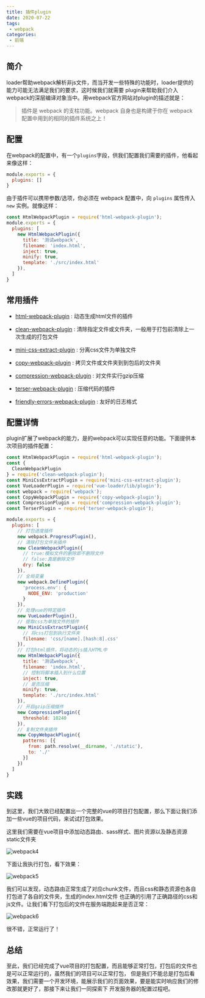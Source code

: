 ```yaml
---
title: 插件plugin
date: 2020-07-22
tags:
 - webpack
categories:
 - 前端
---
```


## 简介

loader帮助webpack解析非js文件，而当开发一些特殊的功能时，loader提供的能力可能无法满足我们的要求，这时候我们就需要
plugin来帮助我们介入webpack的深层编译对象当中。用webpack官方网站对plugin的描述就是：

> 插件是 webpack 的支柱功能。webpack 自身也是构建于你在 webpack 配置中用到的相同的插件系统之上！

## 配置

在webpack的配置中，有一个`plugins`字段，供我们配置我们需要的插件，他看起来像这样：

```js
module.exports = {
  plugins: []
}
```

由于插件可以携带参数/选项，你必须在 webpack 配置中，向 `plugins` 属性传入 `new` 实例。就像这样：

```js
const HtmlWebpackPlugin = require('html-webpack-plugin');
module.exports = {
  plugins: [
    new HtmlWebpackPlugin({
      title: '测试webpack',
      filename: 'index.html',
      inject: true,
      minify: true,
      template: './src/index.html'
    }),
  ]
}
```

## 常用插件

* [html-webpack-plugin](https://github.com/jantimon/html-webpack-plugin) : 动态生成html文件的插件

* [clean-webpack-plugin](https://github.com/johnagan/clean-webpack-plugin) : 清除指定文件或文件夹，一般用于打包前清除上一次生成的打包文件

* [mini-css-extract-plugin](https://github.com/webpack-contrib/mini-css-extract-plugin) : 分离css文件为单独文件

* [copy-webpack-plugin](https://github.com/webpack-contrib/copy-webpack-plugin) : 拷贝文件或文件夹到到包后的文件夹

* [compression-webpack-plugin](https://github.com/webpack-contrib/compression-webpack-plugin) : 对文件实行gzip压缩

* [terser-webpack-plugin](https://github.com/webpack-contrib/terser-webpack-plugin) : 压缩代码的插件

* [friendly-errors-webpack-plugin](https://github.com/geowarin/friendly-errors-webpack-plugin) : 友好的日志格式

## 配置详情

plugin扩展了webpack的能力，是的webpack可以实现任意的功能。下面提供本次项目的插件配置：

```js
const HtmlWebpackPlugin = require('html-webpack-plugin');
const {
  CleanWebpackPlugin
} = require('clean-webpack-plugin');
const MiniCssExtractPlugin = require('mini-css-extract-plugin');
const VueLoaderPlugin = require('vue-loader/lib/plugin');
const webpack = require('webpack');
const CopyWebpackPlugin = require('copy-webpack-plugin');
const CompressionPlugin = require('compression-webpack-plugin');
const TerserPlugin = require('terser-webpack-plugin');

module.exports = {
  plugins: [
    // 打包进度插件
    new webpack.ProgressPlugin(),
    // 清除打包文件夹插件
    new CleanWebpackPlugin({
      // true:模拟文件的删除即不删除文件
      // false:真是删除文件
      dry: false
    }),
    // 全局变量
    new webpack.DefinePlugin({
      'process.env': {
        NODE_ENV: 'production'
      }
    }),
    // 处理vue的特定插件
    new VueLoaderPlugin(),
    // 提取css为单独文件的插件
    new MiniCssExtractPlugin({
      // 将css打包到执行文件夹
      filename: 'css/[name].[hash:8].css'
    }),
    // 打包html插件，将动态的js插入HTML中
    new HtmlWebpackPlugin({
      title: '测试webpack',
      filename: 'index.html',
      // 控制将脚本插入到什么位置
      inject: true,
      // 是否压缩
      minify: true,
      template: './src/index.html'
    }),
    // 开启gzip压缩插件
    new CompressionPlugin({
      threshold: 10240
    }),
    // 复制文件夹插件
    new CopyWebpackPlugin({
      patterns: [{
        from: path.resolve(__dirname, './static'),
        to: './'
      }]
    })
  ]
}
```

## 实践

到这里，我们大致已经配置出一个完整的vue的项目打包配置，那么下面让我们添加一些vue的项目代码，来试试打包效果。

这里我们需要在vue项目中添加动态路由、sass样式、图片资源以及静态资源static文件夹

![webpack4](~@Webpack/images/webpack4.png)

下面让我执行打包，看下效果：

![webpack5](~@Webpack/images/webpack5.gif)


我们可以发现，动态路由正常生成了对应chunk文件，而且css和静态资源也各自打包进了各自的文件夹，生成的index.html文件
也正确的引用了正确路径的css和js文件。让我们看下打包后的文件在服务端跑起来是否正常：

![webpack6](~@Webpack/images/webpack6.gif)

很不错，正常运行了！


##  总结

至此，我们已经完成了vue项目的打包配置，而且能够正常打包，打包后的文件也是可以正常运行的，虽然我们的项目可以正常打包，
但是我们不能总是打包后看效果，我们需要一个开发环境，能展示我们的页面效果，要是能实时响应我们的修改那就更好了，那接下来让我们一同探索下
开发服务器的配置过程吧。



